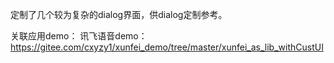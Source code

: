 定制了几个较为复杂的dialog界面，供dialog定制参考。

关联应用demo：
讯飞语音demo：https://gitee.com/cxyzy1/xunfei_demo/tree/master/xunfei_as_lib_withCustUI